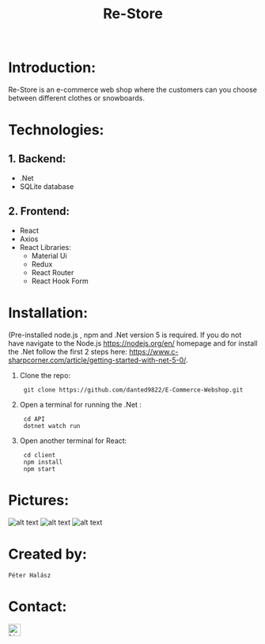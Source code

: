   <h1 align="center">Re-Store</h2>
  <br />


# Introduction:
Re-Store is an e-commerce web shop where the customers can you choose between different clothes or snowboards. 

# Technologies:

## 1. Backend:

  - .Net
  - SQLite database

## 2. Frontend:

 - React 
 - Axios
 - React Libraries:
    - Material Ui 
    - Redux
    - React Router
    - React Hook Form
   

# Installation:

(Pre-installed node.js , npm and .Net version 5 is required. If you do not have navigate to the Node.js https://nodejs.org/en/ homepage and for install the .Net   follow the first 2 steps here: https://www.c-sharpcorner.com/article/getting-started-with-net-5-0/.


1. Clone the repo:

        git clone https://github.com/danted9822/E-Commerce-Webshop.git
        
2. Open a terminal for running the .Net : 

        cd API
        dotnet watch run
        
3. Open another terminal for React:

        cd client
        npm install 
        npm start
        
# Pictures:
   ![alt text](https://i.imgur.com/MpCrAW0.png)
   ![alt text](https://i.imgur.com/knhM7sl.png)
   ![alt text](https://i.imgur.com/mhQCLG9.png)
   
        
# Created by:
    Péter Halász        
        
        
# Contact:
   [<img src="https://img.shields.io/badge/Linkedin-white?style=flat&logo=linkedin&labelColor=blue" alt="LinkedIn logo" title="LinkedIn" height="25" />](https://www.linkedin.com/in/hal%C3%A1sz-p%C3%A9ter-3ba656189/)
